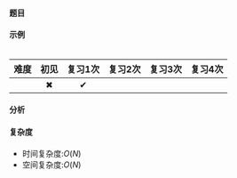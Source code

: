 #### 题目

> 

#### 示例

```java

```

| 难度 | 初见 | 复习1次 | 复习2次 | 复习3次 | 复习4次 |
| :--: | :--: | :-----: | :-----: | :-----: | :-----: |
|      |  ✖   |    ✔    |         |         |         |

#### 分析



#### 复杂度

- 时间复杂度:$O(N)$
- 空间复杂度:$O(N)$